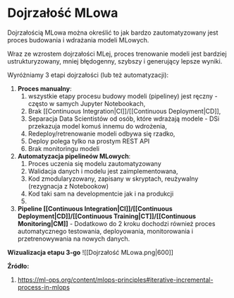 # Dojrzałość MLowa
Dojrzałością MLowa można określić to jak bardzo zautomatyzowany jest proces budowania i wdrażania modeli MLowych.

Wraz ze wzrostem dojrzałości MLej, proces trenowanie modeli jest bardziej ustrukturyzowany, mniej błędogenny, szybszy i generujący lepsze wyniki.

Wyróżniamy 3 etapi dojrzałości (lub też automatyzacji):

1. **Proces manualny**:
	1. wszystkie etapy procesu budowy modeli (pipeliney) jest ręczny - często w samych Jupyter Notebookach,
	2. Brak [[Continuous Integration|CI]]/[[Continuous Deployment|CD]],
	3. Separacja Data Scientistów od osób, które wdrażają modele - DSi przekazuja model komuś innemu do wdrożenia,
	4. Redeploy/retrenowanie modeli odbywa się rzadko,
	5. Deploy polega tylko na prostym REST API
	6. Brak monitoringu modeli
2. **Automatyzacja pipelineów MLowych**:
	1. Proces uczenia się modelu zautomatyzowany
	2. Walidacja  danych i modelu jest zaimplementowana,
	3. Kod zmodularyzowany, zapisany w skryptach, reużywalny (rezygnacja z Notebookow)
	4. Kod taki sam na developmentcie jak i na produkcji
	5. 
3. **Pipeline [[Continuous Integration|CI]]/[[Continuous Deployment|CD]]/[[Continuous Training|CT]]/[[Continuous Monitoring|CM]]** - Dodatkowo do 2 kroku dochodzi również proces automatycznego testowania, deployowania, monitorowania i przetrenowywania na nowych danych.

**Wizualizacja etapu 3-go**
![[Dojrzałość MLowa.png|600]]

**Źródło:**
1. https://ml-ops.org/content/mlops-principles#iterative-incremental-process-in-mlops